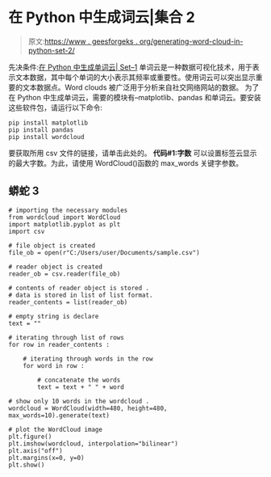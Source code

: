 # 在 Python 中生成词云|集合 2

> 原文:[https://www . geesforgeks . org/generating-word-cloud-in-python-set-2/](https://www.geeksforgeeks.org/generating-word-cloud-in-python-set-2/)

先决条件:[在 Python 中生成单词云| Set–1](https://www.geeksforgeeks.org/generating-word-cloud-python/)
单词云是一种数据可视化技术，用于表示文本数据，其中每个单词的大小表示其频率或重要性。使用词云可以突出显示重要的文本数据点。Word clouds 被广泛用于分析来自社交网络网站的数据。
为了在 Python 中生成单词云，需要的模块有–matplotlib、pandas 和单词云。要安装这些软件包，请运行以下命令:

```
pip install matplotlib
pip install pandas
pip install wordcloud
```

要获取所用 csv 文件的链接，请单击此处的。
**代码#1:字数**
可以设置标签云显示的最大字数。为此，请使用 WordCloud()函数的 max_words 关键字参数。

## 蟒蛇 3

```
# importing the necessary modules
from wordcloud import WordCloud
import matplotlib.pyplot as plt
import csv

# file object is created
file_ob = open(r"C:/Users/user/Documents/sample.csv")

# reader object is created
reader_ob = csv.reader(file_ob)

# contents of reader object is stored .
# data is stored in list of list format.
reader_contents = list(reader_ob)

# empty string is declare
text = ""

# iterating through list of rows
for row in reader_contents :

    # iterating through words in the row
    for word in row :

        # concatenate the words
        text = text + " " + word

# show only 10 words in the wordcloud .
wordcloud = WordCloud(width=480, height=480, max_words=10).generate(text)

# plot the WordCloud image
plt.figure()
plt.imshow(wordcloud, interpolation="bilinear")
plt.axis("off")
plt.margins(x=0, y=0)
plt.show()
```